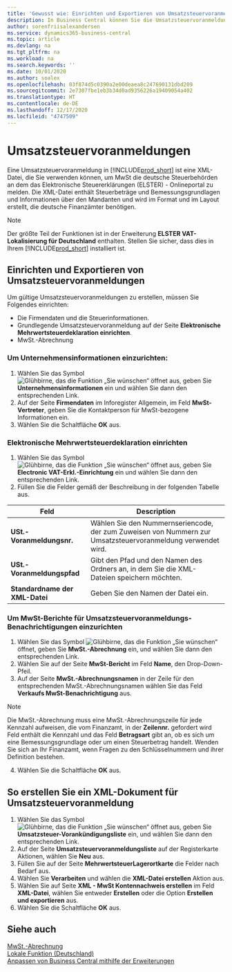 ```yaml
---
title: 'Gewusst wie: Einrichten und Exportieren von Umsatzsteuervoranmeldungen'
description: In Business Central können Sie die Umsatzsteuervoranmeldungsdatei-Benachrichtigung elektronisch an das Portal übermitteln.
author: sorenfriisalexandersen
ms.service: dynamics365-business-central
ms.topic: article
ms.devlang: na
ms.tgt_pltfrm: na
ms.workload: na
ms.search.keywords: ''
ms.date: 10/01/2020
ms.author: soalex
ms.openlocfilehash: 03f874d5c0390a2e00deaea8c247690131dbd209
ms.sourcegitcommit: 2e7307fbe1eb3b34d0ad9356226a19409054a402
ms.translationtype: HT
ms.contentlocale: de-DE
ms.lasthandoff: 12/17/2020
ms.locfileid: "4747509"
---
```

# <a name="sales-vat-advance-notifications"></a>Umsatzsteuervoranmeldungen  
Eine Umsatzsteuervoranmeldung in [!INCLUDE[prod_short](../../includes/prod_short.md)] ist eine XML-Datei, die Sie verwenden können, um MwSt die deutsche Steuerbehörden an dem das Elektronische Steuererklärungen (ELSTER) - Onlineportal zu melden. Die XML-Datei enthält Steuerbeträge und Bemessungsgrundlagen und Informationen über den Mandanten und wird im Format und im Layout erstellt, die deutsche Finanzämter benötigen.    

> [!NOTE]
 >  Der größte Teil der Funktionen ist in der Erweiterung **ELSTER VAT-Lokalisierung für Deutschland** enthalten. Stellen Sie sicher, dass dies in Ihrem [!INCLUDE[prod_short](../../includes/prod_short.md)] installiert ist.
 
 
## <a name="set-up-and-export-sales-vat-advance-notifications"></a>Einrichten und Exportieren von Umsatzsteuervoranmeldungen
Um gültige Umsatzsteuervoranmeldungen zu erstellen, müssen Sie Folgendes einrichten:  

- Die Firmendaten und die Steuerinformationen.  
- Grundlegende Umsatzsteuervoranmeldung auf der Seite **Elektronische Mehrwertsteuerdeklaration einrichten**.
- MwSt.-Abrechnung  

### <a name="to-set-up-company-information"></a>Um Unternehmensinformationen einzurichten:  
1. Wählen Sie das Symbol ![Glühbirne, das die Funktion „Sie wünschen“ öffnet](../../media/ui-search/search_small.png "Sagen Sie mir, was Sie tun wollen") aus, geben Sie **Unternehmensinformationen** ein und wählen Sie dann den entsprechenden Link.  
2. Auf der Seite **Firmendaten** im Inforegister Allgemein, im Feld **MwSt-Vertreter**, geben Sie die Kontaktperson für MwSt-bezogene Informationen ein.  
3. Wählen Sie die Schaltfläche **OK** aus.  

### <a name="to-set-up-the-electronic-vat-decl-setup"></a>Elektronische Mehrwertsteuerdeklaration einrichten
1. Wählen Sie das Symbol ![Glühbirne, das die Funktion „Sie wünschen“ öffnet](../../media/ui-search/search_small.png "Sagen Sie mir, was Sie tun wollen") aus, geben Sie **Electronic VAT-Erkl.-Einrichtung** ein und wählen Sie dann den entsprechenden Link.
2. Füllen Sie die Felder gemäß der Beschreibung in der folgenden Tabelle aus.

|Feld|Description|
|-----|-----|
|**USt.-Voranmeldungsnr.**|Wählen Sie den Nummernseriencode, der zum Zuweisen von Nummern zur Umsatzsteuervoranmeldung verwendet wird.|
|**USt.-Voranmeldungspfad**|Gibt den Pfad und den Namen des Ordners an, in dem Sie die XML-Dateien speichern möchten.|
|**Standardname der XML-Datei**|Geben Sie den Namen der Datei ein.|

### <a name="to-set-up-a-vat-statement-for-sales-vat-advance-notifications"></a>Um MwSt-Berichte für Umsatzsteuervoranmeldungs-Benachrichtigungen einzurichten  
1.  Wählen Sie das Symbol ![Glühbirne, das die Funktion „Sie wünschen“](../../media/ui-search/search_small.png "Sagen Sie mir, was Sie tun wollen") öffnet, geben Sie **MwSt.-Abrechnung** ein, und wählen Sie dann den entsprechenden Link.  
2.  Wählen Sie auf der Seite **MwSt-Bericht** im Feld **Name**, den Drop-Down-Pfeil.  
3.  Auf der Seite **MwSt.-Abrechnungsnamen** in der Zeile für den entsprechenden MwSt.-Abrechnungsnamen wählen Sie das Feld **Verkaufs MwSt-Benachrichtigung** aus.

> [!NOTE]  
 >  Die MwSt.-Abrechnung muss eine MwSt.-Abrechnungszeile für jede Kennzahl aufweisen, die vom Finanzamt, in der **Zeilennr.** gefordert wird Feld enthält die Kennzahl und das Feld **Betragsart** gibt an, ob es sich um eine Bemessungsgrundlage oder um einen Steuerbetrag handelt. Wenden Sie sich an Ihr Finanzamt, wenn Fragen zu den Schlüsselnummern und ihrer Definition bestehen.

4. Wählen Sie die Schaltfläche **OK** aus.  

## <a name="to-create-an-xml-document-for-sales-vat-advance-notification"></a>So erstellen Sie ein XML-Dokument für Umsatzsteuervoranmeldung  
1. Wählen Sie das Symbol ![Glühbirne, das die Funktion „Sie wünschen“ öffnet](../../media/ui-search/search_small.png "Was möchten Sie tun?") aus, geben Sie **Umsatzsteuer-Vorankündigungsliste** ein, und wählen Sie dann den entsprechenden Link.  
2. Auf der Seite **Umsatzsteuervoranmeldungsliste** auf der Registerkarte Aktionen, wählen Sie **Neu** aus.  
3. Füllen Sie auf der Seite **MehrwertsteuerLagerortkarte** die Felder nach Bedarf aus.
4. Wählen Sie **Verarbeiten** und wählen die **XML-Datei erstellen** Aktion aus.  
5. Wählen Sie auf Seite **XML - MwSt Kontennachweis erstellen** im Feld **XML-Datei**, wählen Sie entweder **Erstellen** oder die Option **Erstellen und exportieren** aus.  
6. Wählen Sie die Schaltfläche **OK** aus.  

## <a name="see-also"></a>Siehe auch
[MwSt.-Abrechnung](vat-reporting.md)  
[Lokale Funktion (Deutschland)](germany-local-functionality.md)  
[Anpassen von Business Central mithilfe der Erweiterungen](../../ui-extensions.md)  
